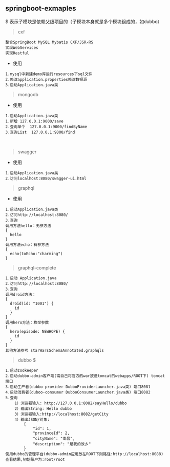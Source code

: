 springboot-exmaples
--

$ 表示子模块是依赖父级项目的（子模块本身就是多个模块组成的，如dubbo）

> cxf  

```
整合SpringBoot MySQL Mybatis CXF/JSR-RS 
实现WebServices
实现Restful
```
     
* 使用 
```
1.mysql中新建demo库运行resources下sql文件
2.修改application.properties修改数据源
3.启动Application.java类
```

> mongodb 

* 使用
```
1.启动Application.java类
1.新增 127.0.0.1:9000/save
2.查询单个  127.0.0.1:9000/findByName
3.查询List  127.0.0.1:9000/find
```
    
> swagger 

* 使用
```
1.启动Application.java类
2.访问localhost:8080/swagger-ui.html
```

> graphql 

* 使用
```
1.启动Application.java类
2.访问http://localhost:8080/
3.查询
调用方法hello：无参方法
{
  hello
}
调用方法echo：有参方法
{
  echo(toEcho:"charming")
}
```

> graphql-complete

```
1.启动 Application.java
2.访问http://localhost:8080/
3.查询
调用droid方法：
{
  droid(id: "1001") {
    id
  }
}
调用hero方法：枚举参数
{
  hero(episode: NEWHOPE) {
    id
  }
}
其他方法参考 starWarsSchemaAnnotated.graphqls
```

> dubbo $
```
1.启动zookeeper
2.启动dubbo-admin客户端(需自己将官方的war放进tomcat的webapps/ROOT下) tomcat端口
3.启动生产者(dubbo-provider DubboProviderLauncher.java类) 端口8081
4.启动消费者(duboo-consumer DubboConsumerLauncher.java类) 端口8082
5.查询
    1）浏览器输入: http://127.0.0.1:8082/sayHello/dubbo
    2）输出String: Hello dubbo
    3）浏览器输入:http://localhost:8082/getCity
    4）输出JSON/对象:
        {
            "id": 1,
            "provinceId": 2,
            "cityName": "南昌",
            "description": "是我的故乡"
        }
使用dubbo的管理平台(dubbo-admin应用放在ROOT下则路径:http://localhost:8088) 查看结果,初始账户为:root/root
```